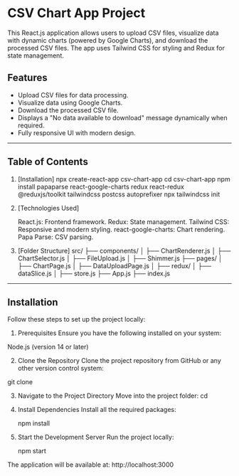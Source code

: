 # CSV Chart App Project

This React.js application allows users to upload CSV files, visualize data with dynamic charts (powered by Google Charts), and download the processed CSV files. The app uses Tailwind CSS for styling and Redux for state management.

## Features

- Upload CSV files for data processing.
- Visualize data using Google Charts.
- Download the processed CSV file.
- Displays a "No data available to download" message dynamically when required.
- Fully responsive UI with modern design.

---

## Table of Contents

1. [Installation]
   npx create-react-app csv-chart-app
   cd csv-chart-app
   npm install papaparse react-google-charts redux react-redux @reduxjs/toolkit tailwindcss postcss autoprefixer
   npx tailwindcss init

2. [Technologies Used]

   React.js: Frontend framework.
   Redux: State management.
   Tailwind CSS: Responsive and modern styling.
   react-google-charts: Chart rendering.
   Papa Parse: CSV parsing.

3. [Folder Structure]
   src/
   ├── components/
   │ ├── ChartRenderer.js
   │ ├── ChartSelector.js
   │ ├── FileUpload.js
   │ ├── Shimmer.js
   ├── pages/
   │ ├── ChartPage.js
   │ ├── DataUploadPage.js
   │
   ├── redux/
   │ ├── dataSlice.js
   │ ├── store.js
   ├── App.js
   ├── index.js

---

## Installation

Follow these steps to set up the project locally:

1. Prerequisites
   Ensure you have the following installed on your system:

Node.js (version 14 or later)

2. Clone the Repository
   Clone the project repository from GitHub or any other version control system:

git clone <repository-url>

3. Navigate to the Project Directory
   Move into the project folder:
   cd <project-directory-name>
4. Install Dependencies
   Install all the required packages:

   npm install

5. Start the Development Server
   Run the project locally:

   npm start

The application will be available at:
http://localhost:3000

